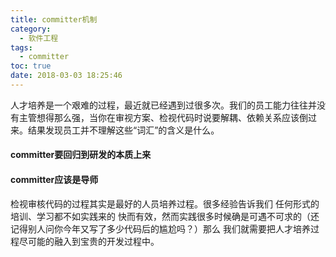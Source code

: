 ```yaml
---
title: committer机制
category:
  - 软件工程
tags:
  - committer
toc: true
date: 2018-03-03 18:25:46
---
```


人才培养是一个艰难的过程，最近就已经遇到过很多次。我们的员工能力往往并没有主管想得那么强，当你在审视方案、检视代码时说要解耦、依赖关系应该倒过来。结果发现员工并不理解这些“词汇”的含义是什么。

#### committer要回归到研发的本质上来

#### committer应该是导师

检视审核代码的过程其实是最好的人员培养过程。很多经验告诉我们 任何形式的培训、学习都不如实践来的	快而有效，然而实践很多时候确是可遇不可求的（还记得别人问你今年又写了多少代码后的尴尬吗？）那么 我们就需要把人才培养过程尽可能的融入到宝贵的开发过程中。